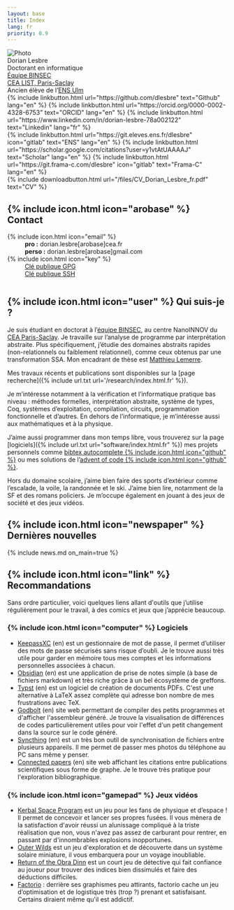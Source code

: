 ```yaml
---
layout: base
title: Index
lang: fr
priority: 0.9
---
```


<div class="row">
	<div class="portrait">
		<div class="img"><img src="{% include url.txt url='imgs/profil.png' %}" alt="Photo"></div>
		<div class="name">Dorian Lesbre</div>
		<div class="desc">Doctorant en informatique</div>
		<div class="desc"><a class="link" href="https://binsec.github.io/" hreflang="en">Équipe BINSEC</a></div>
		<div class="desc"><a class="link" href="https://www.cea.fr/paris-saclay/Pages/Accueil.aspx">CEA LIST, Paris-Saclay</a></div>
		<div class="desc">Ancien élève de l’<a class="link" href="https://www.ens.psl.eu">ENS Ulm</a></div>
	</div>
	<div class="column">
		<div class="links">
			{% include linkbutton.html url="https://github.com/dlesbre" text="Github" lang="en" %}
			{% include linkbutton.html url="https://orcid.org/0000-0002-4328-6753" text="ORCID" lang="en" %}
			{% include linkbutton.html url="https://www.linkedin.com/in/dorian-lesbre-78a002122" text="Linkedin" lang="fr" %}
		</div>
		<div class="links">
			{% include linkbutton.html url="https://git.eleves.ens.fr/dlesbre" icon="gitlab" text="ENS" lang="en" %}
			{% include linkbutton.html url="https://scholar.google.com/citations?user=y1vtAtUAAAAJ" text="Scholar" lang="en" %}
			{% include linkbutton.html url="https://git.frama-c.com/dlesbre" icon="gitlab" text="Frama-C" lang="en" %}
		</div>
		<div class="links">{% include downloadbutton.html url="/files/CV_Dorian_Lesbre_fr.pdf" text="CV" %}</div>
		<h2>{% include icon.html icon="arobase" %} Contact</h2>
		<div class="contactsheet">
			<dl>
				<dt>{% include icon.html icon="email" %}</dt>
				<dd>
					<strong>pro :</strong> dorian.lesbre[arobase]cea.fr<br>
					<strong>perso :</strong> dorian.lesbre[arobase]gmail.com
				</dd>
				<dt>{% include icon.html icon="key" %}</dt>
				<dd><a class="link" href="{% include url.txt url='files/Dorian_Lesbre_public.pgp' %}" download>Clé publique GPG</a><br>
					<a class="link" href="{% include url.txt url='files/Dorian_Lesbre_public.pub' %}" download>Clé publique SSH</a></dd>
			</dl>
		</div>
	</div>
</div>

## {% include icon.html icon="user" %} Qui suis-je ?

Je suis étudiant en doctorat à l’[équipe BINSEC](https://binsec.github.io/), au
centre NanoINNOV du [CEA Paris-Saclay](https://www.cea.fr/paris-saclay/Pages/Accueil.aspx).
Je travaille sur l’analyse de programme par interprétation abstraite. Plus
spécifiquement, j’étudie des domaines abstraits rapides (non-relationnels ou
faiblement relationnel), comme ceux obtenus par une transformation SSA. Mon
encadrant de thèse est [Matthieu Lemerre](https://binsec.github.io/people/lemerre.html).

Mes travaux récents et publications sont disponibles sur la [page recherche]({% include url.txt url='/research/index.html.fr' %}).

Je m’intéresse notamment à la vérification et l’informatique pratique bas niveau :
méthodes formelles, interprétation abstraite, système de types, Coq, systèmes
d’exploitation, compilation, circuits, programmation fonctionnelle et d’autres.
En dehors de l’informatique, je m’intéresse aussi aux mathématiques et à la
physique.

J’aime aussi programmer dans mon temps libre, vous trouverez sur la page
[logiciels]({% include url.txt url="software/index.html.fr" %}) mes projets
personnels comme [bibtex autocomplete&nbsp;{% include icon.html icon="github" %}](https://github.com/dlesbre/bibtex-autocomplete)
ou mes solutions de l’[advent of code&nbsp;{% include icon.html icon="github" %}](https://github.com/dlesbre/advent-of-code).

Hors du domaine scolaire, j’aime bien faire des sports d’extérieur comme
l’escalade, la voile, la randonnée et le ski. J’aime bien lire, notamment de la
SF et des romans policiers. Je m’occupe également en jouant à des jeux de
société et des jeux vidéos.

## {% include icon.html icon="newspaper" %} Dernières nouvelles

{% include news.md on_main=true %}

## {% include icon.html icon="link" %} Recommandations

Sans ordre particulier, voici quelques liens allant d'outils que j’utilise
régulièrement pour le travail, à des comics et jeux que j’apprécie beaucoup.

### {% include icon.html icon="computer" %} Logiciels

- [KeepassXC](https://keepassxc.org/) (en) est un gestionnaire de mot de passe,
  il permet d’utiliser des mots de passe sécurisés sans risque d’oubli. Je le
	trouve aussi très utile pour garder en mémoire tous mes comptes et les
	informations personnelles associées à chacun.
- [Obsidian](https://obsidian.md/) (en) est une application de prise de notes
	simple (à base de fichiers markdown) et très riche grâce à un bel écosystème
	de greffons.
- [Typst](https://typst.app/) (en) est un logiciel de création de documents
  PDFs. C'est une alternative à LaTeX assez complète qui adresse bon nombre de
  mes frustrations avec TeX.
- [Godbolt](https://godbolt.org/) (en) site web permettant de compiler des
	petits programmes et d'afficher l'assembleur généré. Je trouve la
	visualisation de différences de codes particulièrement utiles pour voir
	l'effet d'un petit changement dans la source sur le code généré.
- [Syncthing](https://syncthing.net/) (en) est un très bon outil de
  synchronisation de fichiers entre plusieurs appareils. Il me permet de passer
  mes photos du téléphone au PC sans même y penser.
- [Connected papers](https://www.connectedpapers.com/) (en) site web affichant
  les citations entre publications scientifiques sous forme de graphe. Je le
  trouve très pratique pour l'exploration bibliographique.

### {% include icon.html icon="gamepad" %} Jeux vidéos

- [Kerbal Space Program](https://www.kerbalspaceprogram.com/) est un jeu pour les
  fans de physique et d’espace ! Il permet de concevoir et lancer ses propres
  fusées. Il vous mènera de la satisfaction d'avoir réussi un alunissage compliqué
	à la triste réalisation que non, vous n'avez pas assez de carburant pour rentrer,
	en passant par d'innombrables explosions inopportunes.
- [Outer Wilds](https://store.steampowered.com/app/753640/Outer_Wilds) est un
  jeu d'exploration et de découverte dans un système solaire miniature, il vous
  embarquera pour un voyage inoubliable.
- [Return of the Obra Dinn](https://obradinn.com/) est un court jeu de détective
  qui fait confiance au joueur pour trouver des indices bien dissimulés et faire
  des déductions difficiles.
- [Factorio](https://www.factorio.com/) : derrière ses graphismes peu attirants,
  factorio cache un jeu d’optimisation et de logistique très (trop ?) prenant et
  satisfaisant. Certains diraient même qu'il est addictif.
